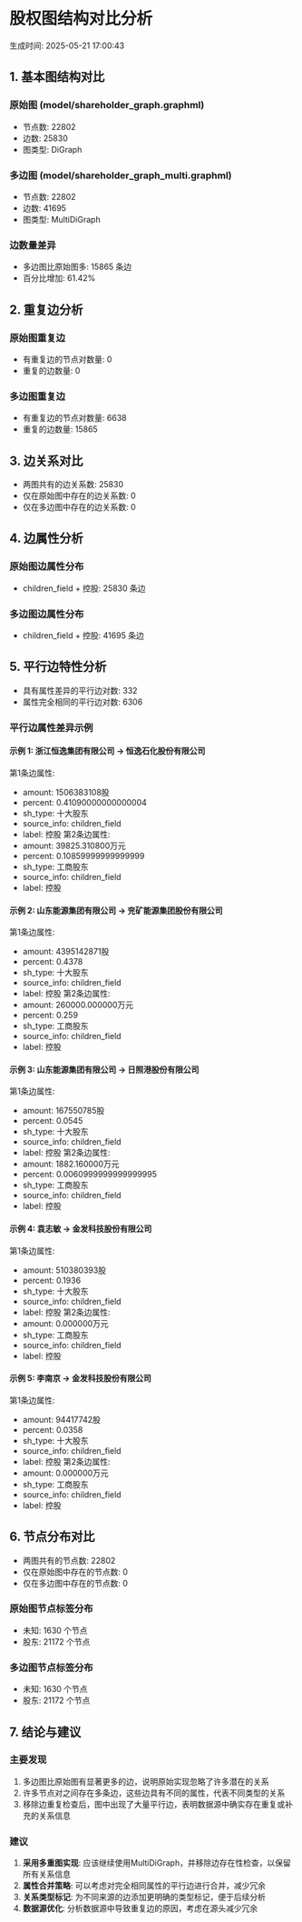 # 股权图结构对比分析

生成时间: 2025-05-21 17:00:43

## 1. 基本图结构对比

### 原始图 (model/shareholder_graph.graphml)
- 节点数: 22802
- 边数: 25830
- 图类型: DiGraph

### 多边图 (model/shareholder_graph_multi.graphml)
- 节点数: 22802
- 边数: 41695
- 图类型: MultiDiGraph

### 边数量差异
- 多边图比原始图多: 15865 条边
- 百分比增加: 61.42%

## 2. 重复边分析

### 原始图重复边
- 有重复边的节点对数量: 0
- 重复的边数量: 0

### 多边图重复边
- 有重复边的节点对数量: 6638
- 重复的边数量: 15865

## 3. 边关系对比

- 两图共有的边关系数: 25830
- 仅在原始图中存在的边关系数: 0
- 仅在多边图中存在的边关系数: 0

## 4. 边属性分析

### 原始图边属性分布
- children_field + 控股: 25830 条边

### 多边图边属性分布
- children_field + 控股: 41695 条边

## 5. 平行边特性分析

- 具有属性差异的平行边对数: 332
- 属性完全相同的平行边对数: 6306

### 平行边属性差异示例
#### 示例 1: 浙江恒逸集团有限公司 -> 恒逸石化股份有限公司
第1条边属性:
- amount: 1506383108股
- percent: 0.41090000000000004
- sh_type: 十大股东
- source_info: children_field
- label: 控股
第2条边属性:
- amount: 39825.310800万元
- percent: 0.10859999999999999
- sh_type: 工商股东
- source_info: children_field
- label: 控股

#### 示例 2: 山东能源集团有限公司 -> 兖矿能源集团股份有限公司
第1条边属性:
- amount: 4395142871股
- percent: 0.4378
- sh_type: 十大股东
- source_info: children_field
- label: 控股
第2条边属性:
- amount: 260000.000000万元
- percent: 0.259
- sh_type: 工商股东
- source_info: children_field
- label: 控股

#### 示例 3: 山东能源集团有限公司 -> 日照港股份有限公司
第1条边属性:
- amount: 167550785股
- percent: 0.0545
- sh_type: 十大股东
- source_info: children_field
- label: 控股
第2条边属性:
- amount: 1882.160000万元
- percent: 0.0060999999999999995
- sh_type: 工商股东
- source_info: children_field
- label: 控股

#### 示例 4: 袁志敏 -> 金发科技股份有限公司
第1条边属性:
- amount: 510380393股
- percent: 0.1936
- sh_type: 十大股东
- source_info: children_field
- label: 控股
第2条边属性:
- amount: 0.000000万元
- sh_type: 工商股东
- source_info: children_field
- label: 控股

#### 示例 5: 李南京 -> 金发科技股份有限公司
第1条边属性:
- amount: 94417742股
- percent: 0.0358
- sh_type: 十大股东
- source_info: children_field
- label: 控股
第2条边属性:
- amount: 0.000000万元
- sh_type: 工商股东
- source_info: children_field
- label: 控股

## 6. 节点分布对比

- 两图共有的节点数: 22802
- 仅在原始图中存在的节点数: 0
- 仅在多边图中存在的节点数: 0

### 原始图节点标签分布
- 未知: 1630 个节点
- 股东: 21172 个节点

### 多边图节点标签分布
- 未知: 1630 个节点
- 股东: 21172 个节点

## 7. 结论与建议

### 主要发现
1. 多边图比原始图有显著更多的边，说明原始实现忽略了许多潜在的关系
2. 许多节点对之间存在多条边，这些边具有不同的属性，代表不同类型的关系
3. 移除边重复检查后，图中出现了大量平行边，表明数据源中确实存在重复或补充的关系信息

### 建议
1. **采用多重图实现**: 应该继续使用MultiDiGraph，并移除边存在性检查，以保留所有关系信息
2. **属性合并策略**: 可以考虑对完全相同属性的平行边进行合并，减少冗余
3. **关系类型标记**: 为不同来源的边添加更明确的类型标记，便于后续分析
4. **数据源优化**: 分析数据源中导致重复边的原因，考虑在源头减少冗余
